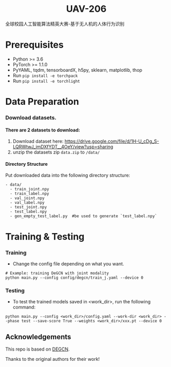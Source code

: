 <h1 align="center"> UAV-206 </h1>


全球校园人工智能算法精英大赛-基于无人机的人体行为识别

# Prerequisites

- Python >= 3.6
- PyTorch >= 1.1.0
- PyYAML, tqdm, tensorboardX, h5py, sklearn, matplotlib, thop
- Run `pip install -e torchpack`
- Run `pip install -e torchlight` 

# Data Preparation

### Download datasets.

#### There are 2 datasets to download:


1. Download dataset here: https://drive.google.com/file/d/1H-U_cDg_S-LQRWtwJ_imDXfYDT__4OeY/view?usp=sharing
2. unzip the datasets zip `data.zip` to `/data/`

#### Directory Structure

Put downloaded data into the following directory structure:

```
- data/
  - train_joint.npy
  - train_label.npy
  - val_joint.npy
  - val_label.npy
  - test_joint.npy
  - test_label.npy
  - gen_empty_test_label.py  #be used to generate `test_label.npy`
```

# Training & Testing

### Training

- Change the config file depending on what you want.

```
# Example: training DeGCN with joint modality
python main.py --config config/degcn/train_j.yaml --device 0
```

### Testing

- To test the trained models saved in <work_dir>, run the following command:

```
python main.py --config <work_dir>/config.yaml --work-dir <work_dir> --phase test --save-score True --weights <work_dir>/xxx.pt --device 0
```

## Acknowledgements

This repo is based on [DEGCN](https://github.com/WoominM/DeGCN_pytorch).

Thanks to the original authors for their work!
